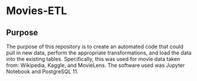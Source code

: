 # Movies-ETL
## Purpose
The purpose of this repository is to create an automated code that could pull in new data, perform the appropriate transformations, and load the data into the existing tables. Specifically, this was used for movie data taken from: Wikipedia, Kaggle, and MovieLens. The software used was Jupyter Notebook and PostgreSQL 11.
